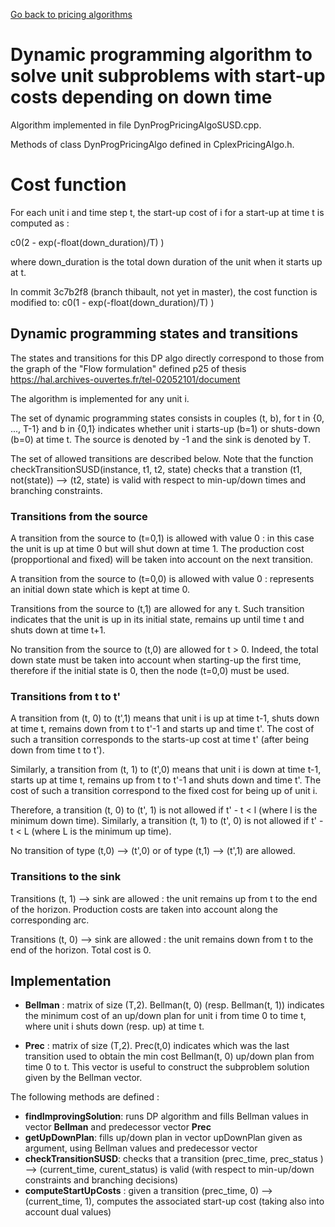 
[Go back to pricing algorithms](pricing_algo.md)

# Dynamic programming algorithm to solve unit subproblems with start-up costs depending on down time

Algorithm implemented in file DynProgPricingAlgoSUSD.cpp.

Methods of class DynProgPricingAlgo defined in CplexPricingAlgo.h.

# Cost function

For each unit i and time step t, the start-up cost of i for a start-up at time t is computed as :

c0(2 - exp(-float(down_duration)/T) )

where down_duration is the total down duration of the unit when it starts up at t.

In commit 3c7b2f8 (branch thibault, not yet in master), the cost function is modified to:
c0(1 - exp(-float(down_duration)/T) )

## Dynamic programming states and transitions

The states and transitions for this DP algo directly correspond to those from the graph of the "Flow formulation" defined p25 of thesis https://hal.archives-ouvertes.fr/tel-02052101/document 

The algorithm is implemented for any unit i.

The set of dynamic programming states consists in couples (t, b), for t in {0, ..., T-1} and b in {0,1} indicates whether unit i starts-up (b=1) or shuts-down (b=0) at time t.
The source is denoted by -1 and the sink is denoted by T.

The set of allowed transitions are described below.
Note that the function checkTransitionSUSD(instance, t1, t2, state) checks that a transtion (t1, not(state)) --> (t2, state) is valid with respect to min-up/down times and branching constraints.



### Transitions from the source

A transition from the source to (t=0,1) is allowed with value 0 : in this case the unit is up at time 0 but will shut down at time 1. The production cost (propportional and fixed) will be taken into account on the next transition.

A transition from the source to (t=0,0) is allowed with value 0 : represents an initial down state which is kept at time 0. 

Transitions from the source to (t,1) are allowed for any t.
Such transition indicates that the unit is up in its initial state, remains up until time t and shuts down at time t+1.

No transition from the source to (t,0) are allowed for t > 0.
Indeed, the total down state must be taken into account when starting-up the first time, therefore if the initial state is 0, then the node (t=0,0) must be used.


### Transitions from t to t'

A transition from (t, 0) to (t',1) means that unit i is up at time t-1, shuts down at time t, remains down from t to t'-1 and starts up and time t'. The cost of such a transition corresponds to the starts-up cost at time t' (after being down from time t to t').


Similarly, a transition from (t, 1) to (t',0) means that unit i is down at time t-1,  starts up at time t, remains up from t to t'-1 and shuts down and time t'. The cost of such a transition correspond to the fixed cost for being up of unit i.

Therefore, a transition (t, 0) to (t', 1) is not allowed if t' - t < l (where l is the minimum down time).
Similarly, a transition (t, 1) to (t', 0) is not allowed if t' - t < L (where L is the minimum up time).

No transition of type (t,0) --> (t',0) or of type (t,1) --> (t',1) are allowed.

### Transitions to the sink
 
Transitions (t, 1) --> sink are allowed : the unit remains up from t to the end of the horizon.
Production costs are taken into account along the corresponding arc.


Transitions (t, 0) --> sink are allowed : the unit remains down from t to the end of the horizon.
Total cost is 0.


## Implementation

* **Bellman** : matrix of size (T,2). Bellman(t, 0) (resp. Bellman(t, 1)) indicates the minimum cost of an up/down plan for unit i from time 0 to time t, where unit i shuts down  (resp. up) at time t.

* **Prec** : matrix of size (T,2). Prec(t,0) indicates which was the last transition used to obtain the min cost Bellman(t, 0) up/down plan from time 0 to t. This vector is useful to construct the subproblem solution given by the Bellman vector.

The following methods are defined :

  * **findImprovingSolution**: runs DP algorithm and fills Bellman values in vector **Bellman** and predecessor vector **Prec**
  * **getUpDownPlan**: fills up/down plan in vector upDownPlan given as argument, using Bellman values and predecessor vector
  * **checkTransitionSUSD**: checks that a transition (prec_time, prec_status ) --> (current_time, curent_status) is valid (with respect to min-up/down constraints and branching decisions)
  * **computeStartUpCosts** : given a transition (prec_time, 0) --> (current_time, 1), computes the associated start-up cost (taking also into account dual values)
